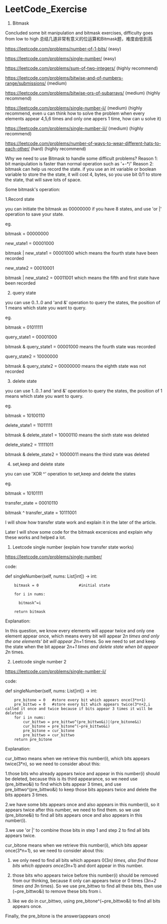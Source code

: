 # LeetCode_Exercise
1. Bitmask

Concluded some bit manipulation and bitmask exercises, difficulty goes from low to high
总结几道非常有意义的位运算和Bitmask题，难度由低到高


https://leetcode.com/problems/number-of-1-bits/ (easy)

https://leetcode.com/problems/single-number/ (easy)

https://leetcode.com/problems/sum-of-two-integers/ (highly recommend)

https://leetcode.com/problems/bitwise-and-of-numbers-range/submissions/ (medium)

https://leetcode.com/problems/bitwise-ors-of-subarrays/ (medium) (highly recommend)

https://leetcode.com/problems/single-number-ii/ (medium) (highly recommend, even u can think how to solve the problem when every elements appear 4,5,6 times and only one appers 1 time, how can u solve it)

https://leetcode.com/problems/single-number-iii/ (medium) (highly recommend)

https://leetcode.com/problems/number-of-ways-to-wear-different-hats-to-each-other/ (hard) (highly recommend)


Why we need to use Bitmask to handle some difficult problems?
Reason 1: bit manipulation is faster than normal operation such as '+-*/'
Reason 2: bitmask can help us record the state. if you use an int variable or boolean variable to store the the state, it will cost 4, bytes, so you use bit 0/1 to store the state, that will save lots of space.


Some bitmask's operation:

1.Record state

you can initiate the bitmask as 00000000 if you have 8 states, and use 'or |' operation to save your state.

eg.

bitmask = 00000000

new_state1 = 00001000

bitmask | new_state1 = 00001000 which means the fourth state have been recorded

new_state2 = 00010001

bitmask | new_state2 = 00011001 which means the fifth and first state have been recorded

2. query state

you can use 0..1..0 and 'and &' operation to query the states, the position of 1 means which state you want to query.

eg.

bitmask = 01011111

query_state1 = 00001000

bitmask & query_state1 = 00001000 means the fourth state was recorded

query_state2 = 10000000

bitmask & query_state2 = 00000000 means the eighth state was not recorded


3. delete state

you can use 1..0..1 and 'and &' operation to query the states, the position of 1 means which state you want to query.

eg.

bitmask = 10100110

delete_state1 = 11011111

bitmask & delete_state1 = 10000110 means the sixth state was deleted

delete_state2 = 11111011

bitmask & delete_state2 = 10000011 means the third state was deleted


4. set,keep and delete state

you can use 'XOR ^' operation to set,keep and delete the states

eg.

bitmask = 10101111

transfer_state = 00010110

bitmask ^ transfer_state = 10111001


I will show how transfer state work and explain it in the later of the article.

Later I will show some code for the bitmask excersices and explain why these works and helped a lot.

1. Leetcode single number (explain how transfer state works)

https://leetcode.com/problems/single-number/

code:

  def singleNumber(self, nums: List[int]) -> int:
        
        bitmask = 0                  #initial state
 
        for i in nums:               
        
          bitmask^=i               
        
        return bitmask
          
Explanation:

In this question, we know every elements will appear twice and only one element appear once, which means every bit will appear 2*n times
and only the one elements' bit will appear 2*n+1 times. So we need to set and keep the state when the bit appear 2*n+1 times and delete
state when bit appear 2*n times.

2. Leetcode single number 2

https://leetcode.com/problems/single-number-ii/

code:

  def singleNumber(self, nums: List[int]) -> int:
  
        pre_bitone = 0   #store every bit which appears once(3*n+1)
        pre_bittwo = 0   #store every bit which appears twice(3*n+2,i called it once and twice because if bits appear 3 times it will be deleted)
        for i in nums:
            cur_bittwo = pre_bittwo^(pre_bittwo&i)|(pre_bitone&i)
            cur_bitone = pre_bitone^(~pre_bittwo&i)
            pre_bitone = cur_bitone
            pre_bittwo = cur_bittwo
        return pre_bitone

Explanation:

cur_bittwo means when we retrieve this number(i), which bits appears twice(3*n), so we need to consider about this: 

1.those bits who already appears twice and appear in this number(i) should be deleted, because this is its third appearance, so we need use (pre_bittwo&i) to find which bits appear 3 times, and use pre_bittwo^(pre_bittwo&i) to keep those bits appears twice and delete the bits appears 3 times. 

2.we have some bits appears once and also appears in this number(i), so it appears twice after this number, we need to find them. so we use (pre_bitone&i) to find all bits appears once and also appears in this number(i). 

3.we use 'or |' to combine those bits in step 1 and step 2 to find all bits appears twice.

cur_bitone means when we retrieve this number(i), which bits appear once(3*n+1), so we need to consider about this:

1. we only need to find all bits which appears 0(3*n) times, also find those bits which appears once(3*n+1) and dont appear in this number. 

2. those bits who appears twice before this number(i) should be removed from our thinking, because it only can appears twice or 0 times
(3*n+2 times and 3*n times). So we use pre_bittwo to find all these bits, then use (~pre_bittwo&i) to remove these bits from i.

3. like we do in cur_bittwo, using pre_bitone^(~pre_bittwo&i) to find all bits appears once.

Finally, the pre_bitone is the answer(appears once)
